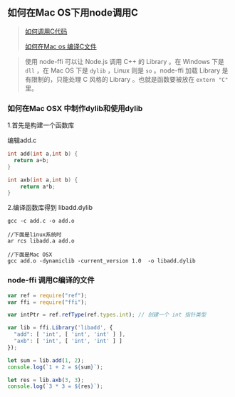 ## 如何在Mac OS下用node调用C

> [如何调用C代码](https://www.cnblogs.com/binchage/p/11043973.html)
>
> [如何在Mac os 编译C文件](https://blog.csdn.net/ssihc0/article/details/17299381)

> 使用 node-ffi 可以让 Node.js 调用 C++ 的 Library 。在 Windows 下是 `dll` ，在 Mac OS 下是 `dylib` ，Linux 则是 `so` 。node-ffi 加载 Library 是有限制的，只能处理 C 风格的 Library 。也就是函数要被放在 `extern "C"` 里。



### 如何在Mac OSX 中制作dylib和使用dylib

1.首先是构建一个函数库

  编辑add.c

```c
int add(int a,int b) {
  return a+b;
}

int axb(int a,int b) {
	return a*b;
}
```

2.编译函数库得到 libadd.dylib

```shell
gcc -c add.c -o add.o

//下面是linux系统时
ar rcs libadd.a add.o

//下面是Mac OSX 
gcc add.o -dynamiclib -current_version 1.0  -o libadd.dylib
```



 ### node-ffi 调用C编译的文件

```javascript
var ref = require("ref");
var ffi = require("ffi");

var intPtr = ref.refType(ref.types.int); // 创建一个 int 指针类型

var lib = ffi.Library('libadd', {
  "add": [ 'int', [ 'int', 'int' ] ],
  "axb": [ 'int', [ 'int', 'int' ] ]
});

let sum = lib.add(1, 2);
console.log(`1 + 2 = ${sum}`);

let res = lib.axb(3, 3);
console.log(`3 * 3 = ${res}`);
```

